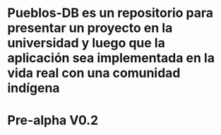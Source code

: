 Pueblos-DB es un repositorio para presentar un proyecto en la universidad y luego que la aplicación sea implementada en la vida real con una comunidad indígena
==============
Pre-alpha V0.2
==============
